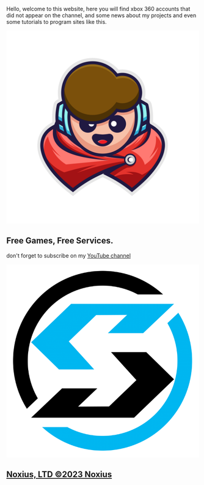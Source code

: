 Hello, welcome to this website, here you will find xbox 360 accounts that did not appear on the channel, and some news about my projects and even some tutorials to program sites like this.

![Image of lordshadow logo](images/logo.png)

## Free Games, Free Services.

don't forget to subscribe on my [YouTube  channel](https://youtube.com/@noxiusdev)

![Image of shadow, inc](images/shadow.png)

## [Noxius, LTD ©2023 Noxius](https://noxius.ltd)


